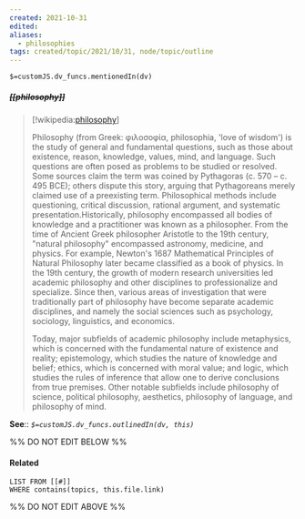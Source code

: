 ```yaml
---
created: 2021-10-31 
edited: 
aliases:
  - philosophies 
tags: created/topic/2021/10/31, node/topic/outline
---
```

`$=customJS.dv_funcs.mentionedIn(dv)`

##### <s class="topic-title">[[philosophy]]</s>

> [!wikipedia:[philosophy](https://en.wikipedia.org/wiki/Philosophy)]
> 
> Philosophy (from Greek: φιλοσοφία, philosophia, 'love of wisdom') is the study of general and fundamental questions, such as those about existence, reason, knowledge, values, mind, and language. Such questions are often posed as problems to be studied or resolved. Some sources claim the term was coined by Pythagoras (c. 570 – c. 495 BCE); others dispute this story, arguing that Pythagoreans merely claimed use of a preexisting term.  Philosophical methods include questioning, critical discussion, rational argument, and systematic presentation.Historically, philosophy encompassed all bodies of knowledge and a practitioner was known as a philosopher. From the time of Ancient Greek philosopher Aristotle to the 19th century, "natural philosophy" encompassed astronomy, medicine, and physics. For example, Newton's 1687 Mathematical Principles of Natural Philosophy later became classified as a book of physics. In the 19th century, the growth of modern research universities led academic philosophy and other disciplines to professionalize and specialize. Since then, various areas of investigation that were traditionally part of philosophy have become separate academic disciplines, and namely the social sciences such as psychology, sociology, linguistics, and economics.
> 
> Today, major subfields of academic philosophy include metaphysics, which is concerned with the fundamental nature of existence and reality; epistemology, which studies the nature of knowledge and belief; ethics, which is concerned with moral value; and logic, which studies the rules of inference that allow one to derive conclusions from true premises. Other notable subfields include philosophy of science, political philosophy, aesthetics, philosophy of language, and philosophy of mind.
>


**See**::
*`$=customJS.dv_funcs.outlinedIn(dv, this)`*

%% DO NOT EDIT BELOW %%
#### Related 
```dataview
LIST FROM [[#]]
WHERE contains(topics, this.file.link)
```
%% DO NOT EDIT ABOVE %%
